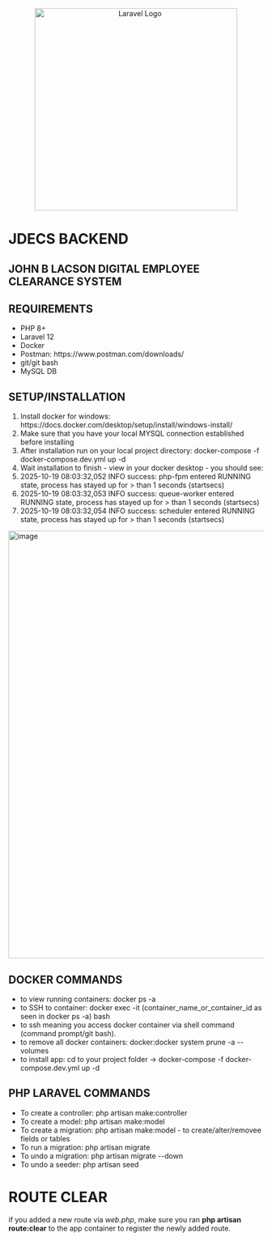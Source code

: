 <p align="center"><a href="https://laravel.com" target="_blank"><img src="https://raw.githubusercontent.com/laravel/art/master/logo-lockup/5%20SVG/2%20CMYK/1%20Full%20Color/laravel-logolockup-cmyk-red.svg" width="400" alt="Laravel Logo"></a></p>

# JDECS BACKEND
## JOHN B LACSON DIGITAL EMPLOYEE CLEARANCE SYSTEM

## REQUIREMENTS
<ul>
    <li>PHP 8+</li>
    <li>Laravel 12</li>
    <li>Docker</li>
    <li>Postman: https://www.postman.com/downloads/</li>
    <li>git/git bash</li>
    <li>MySQL DB</li>
</ul>

## SETUP/INSTALLATION
<ol>
    <li>Install docker for windows: https://docs.docker.com/desktop/setup/install/windows-install/</li>
    <li>Make sure that you have your local MYSQL connection established before installing</li>
    <li>After installation run on your local project directory: docker-compose -f docker-compose.dev.yml up -d</li>
    <li>Wait installation to finish - view in your docker desktop - you should see: </li>
    <li>2025-10-19 08:03:32,052 INFO success: php-fpm entered RUNNING state, process has stayed up for > than 1 seconds (startsecs)</li>
    <li>2025-10-19 08:03:32,053 INFO success: queue-worker entered RUNNING state, process has stayed up for > than 1 seconds (startsecs)</li>
    <li>2025-10-19 08:03:32,054 INFO success: scheduler entered RUNNING state, process has stayed up for > than 1 seconds (startsecs)</li>
</ol>

<img width="1517" height="845" alt="image" src="https://github.com/user-attachments/assets/72827266-f929-486c-80ad-799c0dd0ec1b" />


## DOCKER COMMANDS
<ul>
    <li>to view running containers: docker ps -a</li>
    <li>to SSH to container: docker exec -it (container_name_or_container_id as seen in docker ps -a) bash</li>
    <li>to ssh meaning you access docker container via shell command (command prompt/git bash).
    <li>to remove all docker containers: docker:docker system prune -a --volumes</li>
    <li>to install app: cd to your project folder -> docker-compose -f docker-compose.dev.yml up -d</li>
</ul>

## PHP LARAVEL COMMANDS
<ul>
    <li>To create a controller: php artisan make:controller <controllerName></li>
    <li>To create a model: php artisan make:model <modelName></li>
    <li>To create a migration: php artisan make:model <migrationName> - to create/alter/removee fields or tables</li>
    <li>To run a migration: php artisan migrate</li>
    <li>To undo a migration: php artisan migrate --down</li>
    <li>To undo a seeder: php artisan seed</li>
</ul>

# ROUTE CLEAR
<p>
    if you added a new route via <em>web.php</em>, make sure you ran <b>php artisan route:clear</b>
    to the app container to register the newly added route.
</p>



